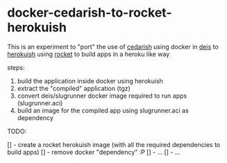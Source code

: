 docker-cedarish-to-rocket-herokuish
===================================

This is an experiment to "port" the use of [cedarish](https://github.com/progrium/cedarish) using docker in [deis](https://github.com/deis/deis)
to [herokuish](https://github.com/gliderlabs/herokuish) using [rocket](https://github.com/coreos/rocket) to build apps in a heroku like way

steps:

1. build the application inside docker using herokuish
2. extract the "compiled" application (tgz)
3. convert deis/slugrunner docker image required to run apps (slugrunner.aci)
4. build an image for the compiled app using slugrunner.aci as dependency

TODO:

[] - create a rocket herokuish image (with all the required dependencies to build apps)
[] - remove docker "dependency" :P
[] - ...
[] - ...


